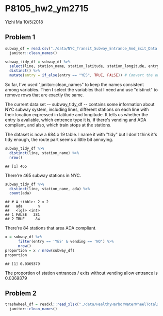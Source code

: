 P8105\_hw2\_ym2715
================
Yizhi Ma
10/5/2018

Problem 1
---------

``` r
subway_df = read.csv("./data/NYC_Transit_Subway_Entrance_And_Exit_Data.csv") %>% 
  janitor::clean_names()

subway_tidy_df = subway_df %>% 
  select(line, station_name, station_latitude, station_longitude, entry, vending, entrance_type, ada, route1, route2, route3, route4, route5, route6, route7, route8, route9, route10, route11) %>% 
  distinct() %>% 
  mutate(entry = if_else(entry == "YES", TRUE, FALSE)) # Convert the entry variable from character to a logical variable
```

So far, I've used "janitor::clean\_names" to keep the names consistent among variables. Then I select the variables that I need and use "distinct" to remove rows that are exactly the same.

The current data set -- subway\_tidy\_df -- contains some information about NYC subway system, including lines, different stations on each line with their location expressed in latitude and longitude. It tells us whether the entry is avaliable, which entrence type it is, if there's vending and ADA compliant, and also, which train stops at the stations.

The dataset is now a 684 x 19 table. I name it with "tidy" but I don't think it's tidy enough, the route part seems a little bit annoying.

``` r
subway_tidy_df %>% 
  distinct(line, station_name) %>% 
  nrow()
```

    ## [1] 465

There're 465 subway stations in NYC.

``` r
subway_tidy_df %>% 
  distinct(line, station_name, ada) %>% 
  count(ada)
```

    ## # A tibble: 2 x 2
    ##   ada       n
    ##   <lgl> <int>
    ## 1 FALSE   381
    ## 2 TRUE     84

There're 84 stations that area ADA compliant.

``` r
x = subway_df %>% 
      filter(entry == 'YES' & vending == 'NO') %>% 
      nrow()
proportion = x / nrow(subway_df)
proportion
```

    ## [1] 0.0369379

The proportion of station entrances / exits without vending allow entrance is 0.0369379

Problem 2
---------

``` r
trashwheel_df = readxl::read_xlsx("./data/HealthyHarborWaterWheelTotals2018-7-28.xlsx", sheet = "Mr. Trash Wheel", range = cell_cols("A:N")) %>% 
  janitor::clean_names()
```
